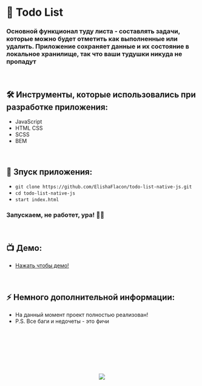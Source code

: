 <h1> 
     📝 Todo List
</h1>

<h3>
Основной функционал туду листа - составлять задачи, которые можно будет отметить как выполненные или удалить. Приложение сохраняет данные и их состояние в локальное хранилище, так что ваши тудушки никуда не пропадут
</h3>


</br>



<h2>
  🛠️ Инструменты, которые использовались при разработке приложения:
</h2>

- JavaScript
- HTML CSS
- SCSS
- BEM



</br>



<h2>
  🚀 Зпуск приложения:
</h2>

- `git clone https://github.com/ElishaFlacon/todo-list-native-js.git`
- `cd todo-list-native-js`
- `start index.html`
<h3>
    Запускаем, не работет, ура! 🗿🚬
</h3>



</br>



<h2>
 📺 Демо:
</h2>

- <a href="https://elishaflacon.github.io/todo-list-native-js/">Нажать чтобы демо!</a>



</br>



<h2>
⚡ Немного дополнительной информации:
</h2>

- На данный момент проект полностью реализован!
- P.S. Все баги и недочеты - это фичи




<br/>
<br/>
<br/>
<br/>
<br/>
<br/>



<p align="center">
  <img src="https://capsule-render.vercel.app/api?type=waving&color=d179b8&height=64&section=footer"/>
</p>
